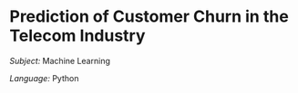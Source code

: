 # Prediction of Customer Churn in the Telecom Industry
*Subject:* Machine Learning

*Language:* Python

